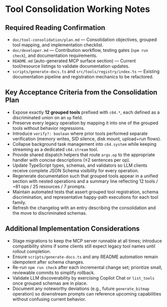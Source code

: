# Tool Consolidation Working Notes

## Required Reading Confirmation

- `doc/tool-consolidation/plan.md` — Consolidation objectives, grouped tool mapping, and implementation checklist.
- `doc/developer.md` — Contribution workflow, testing gates (`npm run check`), and documentation requirements.
- `README.md` (auto-generated MCP surface section) — Current tool/resource listings to validate documentation updates.
- `scripts/generate-docs.ts` and `src/tools/registry/index.ts` — Existing documentation pipeline and registration mechanics to be refactored.

## Key Acceptance Criteria from the Consolidation Plan

- Expose exactly **12 grouped tools** prefixed with `c64.*`, each defined as a discriminated union on an `op` field.
- Preserve every legacy operation by mapping it into one of the grouped tools without behavior regressions.
- Introduce `verify?: boolean` where prior tools performed separate verification (memory writes, SID silence, disk mount, upload+run flows).
- Collapse background task management into `c64.system` while keeping streaming as a dedicated `c64.stream` tool.
- Provide shared dispatch helpers that route `args.op` to the appropriate handler with concise descriptions (≤2 sentences per op).
- Update TypeScript types, schemas, and validators so LLM clients receive complete JSON Schema visibility for every operation.
- Regenerate documentation such that grouped tools appear in a unified section with nested operations and a summary line reflecting 12 tools / ~81 ops / 25 resources / 7 prompts.
- Maintain automated tests that assert grouped tool registration, schema discrimination, and representative happy-path executions for each tool family.
- Refresh the changelog with an entry describing the consolidation and the move to discriminated schemas.

## Additional Implementation Considerations

- Stage migrations to keep the MCP server runnable at all times; introduce compatibility shims if some clients still expect legacy tool names until rollout completion.
- Ensure `scripts/generate-docs.ts` and any README automation remain idempotent after schema changes.
- Re-run `npm run check` after each incremental change set; prioritize small, reviewable commits to simplify rollback.
- Validate LLM discoverability by exercising Copilot Chat or `list_tools` once grouped schemas are in place.
- Document any noteworthy deviations (e.g., future `generate_bitmap` operation) so downstream prompts can reference upcoming capabilities without confusing current behavior.
